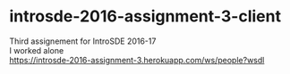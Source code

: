 # introsde-2016-assignment-3-client
Third assignement for IntroSDE 2016-17<br />
I worked alone<br />
https://introsde-2016-assignment-3.herokuapp.com/ws/people?wsdl
